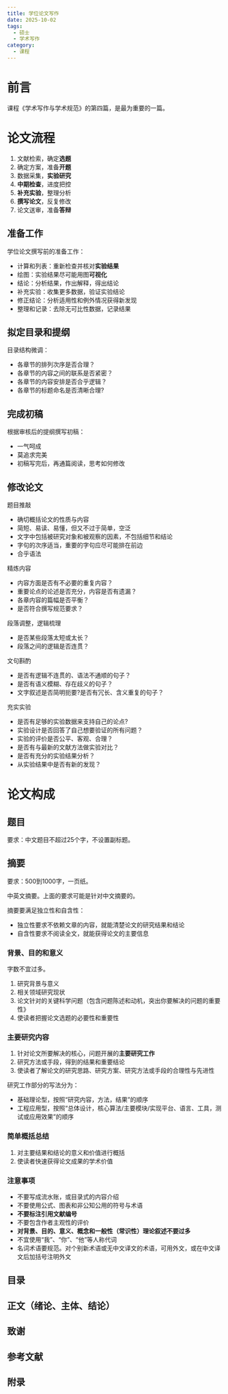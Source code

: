 ```yaml
---
title: 学位论文写作
date: 2025-10-02
tags:
  - 硕士
  - 学术写作
category:
  - 课程
---
```

# 前言

课程《学术写作与学术规范》的第四篇，是最为重要的一篇。

<!-- more -->

# 论文流程

1. 文献检索，确定**选题**
2. 确定方案，准备**开题**
3. 数据采集，**实验研究**
4. **中期检查**，进度把控
5. **补充实验**，整理分析
6. **撰写论文**，反复修改
7. 论文送审，准备**答辩**

## 准备工作

学位论文撰写前的准备工作：

- 计算和列表：重新检查并核对**实验结果**
- 绘图：实验结果尽可能用图**可视化**
- 结论：分析结果，作出解释，得出结论
- 补充实验：收集更多数据，验证实验结论
- 修正结论：分析适用性和例外情况获得新发现
- 整理和记录：去除无可比性数据，记录结果

## 拟定目录和提纲

目录结构微调：

- 各章节的排列次序是否合理？
- 各章节的内容之间的联系是否紧密？
- 各章节的内容安排是否合乎逻辑？
- 各章节的标题命名是否清晰合理?

## 完成初稿

根据审核后的提纲撰写初稿：

- 一气呵成
- 莫追求完美
- 初稿写完后，再通篇阅读，思考如何修改

## 修改论文

题目推敲

- 确切概括论文的性质与内容
- 简短、易读、易懂，但又不过于简单，空泛
- 文字中包括被研究对象和被观察的因素，不包括细节和结论
- 字句的次序适当，重要的字句应尽可能排在前边
- 合乎语法

精炼内容

- 内容方面是否有不必要的重复内容？
- 重要论点的论述是否充分，内容是否有遗漏？
- 各章内容的篇幅是否平衡？
- 是否符合撰写规范要求？

段落调整，逻辑梳理

- 是否某些段落太短或太长？
- 段落之间的逻辑是否连贯？

文句斟酌

- 是否有逻辑不连贯的、语法不通顺的句子？
- 是否有语义模糊、存在歧义的句子？
- 文字叙述是否简明扼要?是否有冗长、含义重复的句子？

充实实验

- 是否有足够的实验数据来支持自己的论点?
- 实验设计是否回答了自己想要验证的所有问题？
- 实验的评价是否公平、客观、合理？
- 是否有与最新的文献方法做实验对比？
- 是否有充分的实验结果分析？
- 从实验结果中是否有新的发现？

# 论文构成

## 题目

要求：中文题目不超过25个字，不设置副标题。

## 摘要

要求：500到1000字，一页纸。

中英文摘要。上面的要求可能是针对中文摘要的。

摘要要满足独立性和自含性：

- 独立性要求不依赖文章的内容，就能清楚论文的研究结果和结论
- 自含性要求不阅读全文，就能获得论文的主要信息

### 背景、目的和意义

字数不宜过多。

1. 研究背景与意义
2. 相关领域研究现状
3. 论文针对的关键科学问题（包含问题陈述和动机，突出你要解决的问题的重要性》
4. 使读者把握论文选题的必要性和重要性

### 主要研究内容

1. 针对论文所要解决的核心，问题开展的**主要研究工作**
2. 研究方法或手段，得到的结果和重要结论
3. 使读者了解论文的研究思路、研究方案、研究方法或手段的合理性与先进性

研究工作部分的写法分为：

- 基础理论型，按照“研究内容，方法，结果”的顺序
- 工程应用型，按照“总体设计，核心算法/主要模块/实现平台、语言、工具，测试或应用效果”的顺序

### 简单概括总结

1. 对主要结果和结论的意义和价值进行概括
2. 使读者快速获得论文成果的学术价值

### 注意事项

- 不要写成流水账，或目录式的内容介绍
- 不要使用公式、图表和非公知公用的符号与术语
- **不要标注引用文献编号**
- 不要包含作者主观性的评价
- **对背景、目的、意义、概念和一般性（常识性）理论叙述不要过多**
- 不宜使用“我”、“你”、“他”等人称代词
- 名词术语要规范。对个别新术语或无中文译文的术语，可用外文，或在中文译文后加括号注明外文




## 目录

## 正文（绪论、主体、结论）

## 致谢

## 参考文献

## 附录
